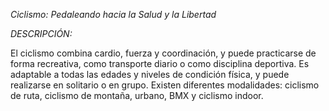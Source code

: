 *Ciclismo: Pedaleando hacia la Salud y la Libertad*

*DESCRIPCIÓN:*

El ciclismo combina cardio, fuerza y coordinación, y puede practicarse de forma recreativa, como transporte diario o como disciplina deportiva. Es adaptable a todas las edades y niveles de condición física, y puede realizarse en solitario o en grupo. Existen diferentes modalidades: ciclismo de ruta, ciclismo de montaña, urbano, BMX y ciclismo indoor.